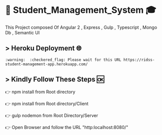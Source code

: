#  :department_store: Student_Management_System   :mortar_board: 
This Project composed Of Angular 2 , Express , Gulp , Typescript , Mongo Db , Semantic UI

## > Heroku Deployment   :globe_with_meridians:
                                                                                                                
    :warning:  :checkered_flag: Please wait for this URL https://ridss-student-management-app.herokuapp.com/  
  
## > Kindly Follow These Steps   :ok:
  
   :point_right: npm install from Root directory
                                                                 
                                                                    
   :point_right: npm install from Root directory/Client
                                                                    
                                                                      
   :point_right: gulp nodemon from Root Directory/Server
                                                                      
                                                           
   :point_right: Open Browser and follow the URL "http:localhost:8080/"
